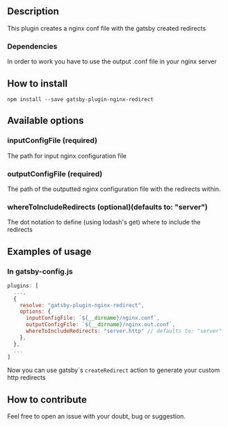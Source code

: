 ## Description

This plugin creates a nginx conf file with the gatsby created redirects

### Dependencies

In order to work you have to use the output .conf file in your nginx server

## How to install

`npm install --save gatsby-plugin-nginx-redirect`

## Available options

### inputConfigFile (required)

The path for input nginx configuration file

### outputConfigFile (required)

The path of the outputted nginx configuration file with the redirects within.

### whereToIncludeRedirects (optional)(defaults to: "server")

The dot notation to define (using lodash's get) where to include the redirects

## Examples of usage

### In gatsby-config.js

```javascript
plugins: [
  ...,
  {
    resolve: "gatsby-plugin-nginx-redirect",
    options: {
      inputConfigFile: `${__dirname}/nginx.conf`,
      outputConfigFile: `${__dirname}/nginx.out.conf`,
      whereToIncludeRedirects: "server.http" // defaults to: "server"
    },
  },
  ...
]
```

Now you can use gatsby\`s `createRedirect` action to generate your custom http redirects

## How to contribute

Feel free to open an issue with your doubt, bug or suggestion.
